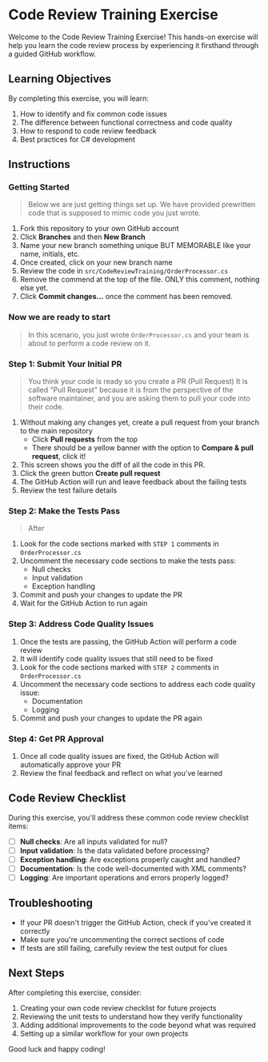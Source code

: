 # Code Review Training Exercise

Welcome to the Code Review Training Exercise! This hands-on exercise will help you learn the code review process by experiencing it firsthand through a guided GitHub workflow.

## Learning Objectives

By completing this exercise, you will learn:

1. How to identify and fix common code issues
2. The difference between functional correctness and code quality
3. How to respond to code review feedback
4. Best practices for C# development

## Instructions

### Getting Started

> Below we are just getting things set up. We have provided prewritten code that is supposed to mimic code you just wrote.

1. Fork this repository to your own GitHub account
2. Click **Branches** and then **New Branch**
3. Name your new branch something unique BUT MEMORABLE like your name, initials, etc.
4. Once created, click on your new branch name
5. Review the code in `src/CodeReviewTraining/OrderProcessor.cs`
6. Remove the commend at the top of the file. ONLY this comment, nothing else yet.
7. Click **Commit changes...** once the comment has been removed.

### Now we are ready to start

> In this scenario, you just wrote `OrderProcessor.cs` and your team is about to perform a code review on it.

### Step 1: Submit Your Initial PR

> You think your code is ready so you create a PR (Pull Request)
> It is called "Pull Request" because it is from the perspective of the software maintainer, and you are asking them to pull your code into their code.

1. Without making any changes yet, create a pull request from your branch to the main repository
   - Click **Pull requests** from the top
   - There should be a yellow banner with the option to **Compare & pull request**, click it!
2. This screen shows you the diff of all the code in this PR.
3. Click the green button **Create pull request**
3. The GitHub Action will run and leave feedback about the failing tests
4. Review the test failure details

### Step 2: Make the Tests Pass

> After 

1. Look for the code sections marked with `STEP 1` comments in `OrderProcessor.cs`
2. Uncomment the necessary code sections to make the tests pass:
   - Null checks
   - Input validation
   - Exception handling
3. Commit and push your changes to update the PR
4. Wait for the GitHub Action to run again

### Step 3: Address Code Quality Issues

1. Once the tests are passing, the GitHub Action will perform a code review
2. It will identify code quality issues that still need to be fixed
3. Look for the code sections marked with `STEP 2` comments in `OrderProcessor.cs`
4. Uncomment the necessary code sections to address each code quality issue:
   - Documentation
   - Logging
5. Commit and push your changes to update the PR again

### Step 4: Get PR Approval

1. Once all code quality issues are fixed, the GitHub Action will automatically approve your PR
2. Review the final feedback and reflect on what you've learned

## Code Review Checklist

During this exercise, you'll address these common code review checklist items:

- [ ] **Null checks**: Are all inputs validated for null?
- [ ] **Input validation**: Is the data validated before processing?
- [ ] **Exception handling**: Are exceptions properly caught and handled?
- [ ] **Documentation**: Is the code well-documented with XML comments?
- [ ] **Logging**: Are important operations and errors properly logged?

## Troubleshooting

- If your PR doesn't trigger the GitHub Action, check if you've created it correctly
- Make sure you're uncommenting the correct sections of code
- If tests are still failing, carefully review the test output for clues

## Next Steps

After completing this exercise, consider:

1. Creating your own code review checklist for future projects
2. Reviewing the unit tests to understand how they verify functionality
3. Adding additional improvements to the code beyond what was required
4. Setting up a similar workflow for your own projects

Good luck and happy coding!